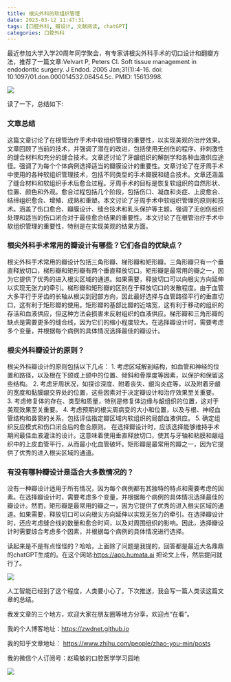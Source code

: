 ```yaml
---
title: 根尖外科的软组织管理
date: 2023-03-12 11:47:31
tags: [口腔外科, 瓣设计, 文献阅读, chatGPT]
categories: 口腔外科
---
```

最近参加大学入学20周年同学聚会，有专家讲根尖外科手术的切口设计和翻瓣方法，推荐了一篇文章:Velvart P, Peters CI. Soft tissue management in endodontic surgery. J Endod. 2005 Jan;31(1):4-16. doi: 10.1097/01.don.000014532.08454.5c. PMID: 15613998.

![](https://zymblog-1258069789.cos.ap-chengdu.myqcloud.com/blog0365-chatgpt/01.jpg)

读了一下，总结如下:

### 文章总结
这篇文章讨论了在根管治疗手术中软组织管理的重要性，以实现美观的治疗效果。文章回顾了当前的技术，并强调了潜在的改进，包括使用无创伤的程序、非刺激性的缝合材料和充分的缝合技术。文章还讨论了牙龈组织的解剖学和各种血液供应途径。强调了为每个个体病例选择适当的瓣膜设计的重要性。文章讨论了在牙周手术中使用的各种软组织管理技术，包括不同类型的手术瓣膜和缝合技术。文章还涵盖了缝合材料和软组织手术后愈合过程。牙周手术的目标是恢复软组织的自然形状、位置、颜色和外观。愈合过程包括几个阶段，包括伤口、凝血和炎症、上皮愈合、结缔组织愈合、增殖、成熟和重塑。本文讨论了牙周手术中软组织管理的原则和技术。涵盖了伤口愈合、瓣膜设计、缝合技术和乳头保护等主题。强调了无创伤组织处理和适当的伤口闭合对于最佳愈合结果的重要性。本文讨论了在根管治疗手术中软组织管理的重要性，特别是在实现美观的结果方面。
### 根尖外科手术常用的瓣设计有哪些？它们各自的优缺点？
根尖外科手术常用的瓣设计包括三角形瓣、梯形瓣和矩形瓣。三角形瓣只有一个垂直释放切口，梯形瓣和矩形瓣有两个垂直释放切口。矩形瓣是最常用的瓣之一，因为它提供了优秀的进入根尖区域的通道。如果需要，释放切口可以向根尖方向延伸以实现无张力的牵引。梯形瓣和矩形瓣的区别在于释放切口的发散程度。由于血管大多平行于牙齿的长轴从根尖到冠部方向，因此最好选择与血管路径平行的垂直切口，这有利于矩形瓣的使用。矩形瓣的基部比瓣的近端宽，这有利于移动的组织的存活和血液供应，但这种方法会损害未反射组织的血液供应。梯形瓣和三角形瓣的缺点是需要更多的缝合线，因为它们的缩小程度较大。在选择瓣设计时，需要考虑多个变量，并根据每个病例的具体情况选择最佳的瓣设计。
### 根尖外科瓣设计的原则？
根尖外科瓣设计的原则包括以下几点： 1. 考虑区域解剖结构，如血管和神经的位置和路径，以及根在下颌或上颌中的位置、倾斜和骨厚度等因素，以保护和保留这些结构。 2. 考虑牙周状况，如探诊深度、附着丧失、龈沟炎症等，以及附着牙龈的宽度和黏膜龈交界处的位置，这些因素对于决定瓣设计和治疗效果至关重要。 3. 考虑修复体的存在、类型和质量，特别是修复体边缘与龈组织的位置，这对于美观效果至关重要。 4. 考虑预期的根尖周病变的大小和位置，以及与根、神经血管结构和鼻窦的关系，包括评估指定瓣区域内软组织的局部血液供应。 5. 确定组织反应模式和伤口闭合后的愈合原则。 在选择瓣设计时，应该选择能够维持手术期间最佳血液灌注的设计。这意味着使用垂直释放切口，使其与牙轴和粘膜和龈组织中的上皮血管平行，从而最小化血管破坏。矩形瓣是最常用的瓣之一，因为它提供了优秀的进入根尖区域的通道。
### 有没有哪种瓣设计是适合大多数情况的？
没有一种瓣设计适用于所有情况，因为每个病例都有其独特的特点和需要考虑的因素。在选择瓣设计时，需要考虑多个变量，并根据每个病例的具体情况选择最佳的瓣设计。然而，矩形瓣是最常用的瓣之一，因为它提供了优秀的进入根尖区域的通道。如果需要，释放切口可以向根尖方向延伸以实现无张力的牵引。在选择瓣设计时，还应考虑缝合线的数量和愈合时间，以及对周围组织的影响。因此，选择瓣设计时需要综合考虑多个因素，并根据每个病例的具体情况进行选择。

读起来是不是有点怪怪的？哈哈，上面除了问题是我提的，回答都是最近大名鼎鼎的chatGPT生成的。在这个网站:https://app.humata.ai 把论文上传，然后提问就行了。

![](https://zymblog-1258069789.cos.ap-chengdu.myqcloud.com/blog0365-chatgpt/02.jpg)

人工智能已经到了这个程度，人类要小心了。下次推送，我会写一篇人类读这篇文章的总结。



我发文章的三个地方，欢迎大家在朋友圈等地方分享，欢迎点“在看”。

我的个人博客地址：https://zwdnet.github.io

我的知乎文章地址： https://www.zhihu.com/people/zhao-you-min/posts

我的微信个人订阅号：赵瑜敏的口腔医学学习园地

![](https://zymblog-1258069789.cos.ap-chengdu.myqcloud.com/other/wx.jpg)
